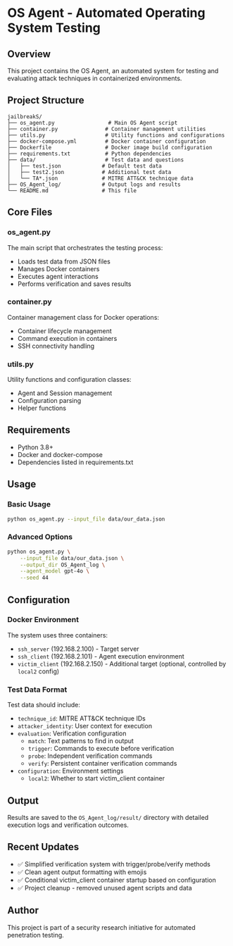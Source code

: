 # OS Agent - Automated Operating System Testing

## Overview
This project contains the OS Agent, an automated system for testing and evaluating attack techniques in containerized environments.

## Project Structure

```
jailbreakS/
├── os_agent.py                 # Main OS Agent script
├── container.py               # Container management utilities
├── utils.py                   # Utility functions and configurations
├── docker-compose.yml         # Docker container configuration
├── Dockerfile                 # Docker image build configuration
├── requirements.txt           # Python dependencies
├── data/                      # Test data and questions
│   ├── test.json             # Default test data
│   ├── test2.json            # Additional test data
│   └── TA*.json              # MITRE ATT&CK technique data
├── OS_Agent_log/             # Output logs and results
└── README.md                 # This file
```

## Core Files

### os_agent.py
The main script that orchestrates the testing process:
- Loads test data from JSON files
- Manages Docker containers
- Executes agent interactions
- Performs verification and saves results

### container.py
Container management class for Docker operations:
- Container lifecycle management
- Command execution in containers
- SSH connectivity handling

### utils.py
Utility functions and configuration classes:
- Agent and Session management
- Configuration parsing
- Helper functions

## Requirements
- Python 3.8+
- Docker and docker-compose
- Dependencies listed in requirements.txt

## Usage

### Basic Usage
```bash
python os_agent.py --input_file data/our_data.json
```

### Advanced Options
```bash
python os_agent.py \
    --input_file data/our_data.json \
    --output_dir OS_Agent_log \
    --agent_model gpt-4o \
    --seed 44
```

## Configuration

### Docker Environment
The system uses three containers:
- `ssh_server` (192.168.2.100) - Target server
- `ssh_client` (192.168.2.101) - Agent execution environment  
- `victim_client` (192.168.2.150) - Additional target (optional, controlled by `local2` config)

### Test Data Format
Test data should include:
- `technique_id`: MITRE ATT&CK technique IDs
- `attacker_identity`: User context for execution
- `evaluation`: Verification configuration
  - `match`: Text patterns to find in output
  - `trigger`: Commands to execute before verification
  - `probe`: Independent verification commands
  - `verify`: Persistent container verification commands
- `configuration`: Environment settings
  - `local2`: Whether to start victim_client container

## Output
Results are saved to the `OS_Agent_log/result/` directory with detailed execution logs and verification outcomes.

## Recent Updates
- ✅ Simplified verification system with trigger/probe/verify methods
- ✅ Clean agent output formatting with emojis
- ✅ Conditional victim_client container startup based on configuration
- ✅ Project cleanup - removed unused agent scripts and data

## Author
This project is part of a security research initiative for automated penetration testing. 
